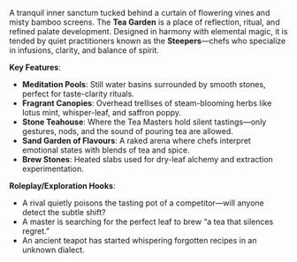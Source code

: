 A tranquil inner sanctum tucked behind a curtain of flowering vines and misty bamboo screens. The **Tea Garden** is a place of reflection, ritual, and refined palate development. Designed in harmony with elemental magic, it is tended by quiet practitioners known as the **Steepers**—chefs who specialize in infusions, clarity, and balance of spirit.

**Key Features**:
- **Meditation Pools**: Still water basins surrounded by smooth stones, perfect for taste-clarity rituals.
- **Fragrant Canopies**: Overhead trellises of steam-blooming herbs like lotus mint, whisper-leaf, and saffron poppy.
- **Stone Teahouse**: Where the Tea Masters hold silent tastings—only gestures, nods, and the sound of pouring tea are allowed.
- **Sand Garden of Flavours**: A raked arena where chefs interpret emotional states with blends of tea and spice.
- **Brew Stones**: Heated slabs used for dry-leaf alchemy and extraction experimentation.

**Roleplay/Exploration Hooks**:
- A rival quietly poisons the tasting pot of a competitor—will anyone detect the subtle shift?
- A master is searching for the perfect leaf to brew “a tea that silences regret.”
- An ancient teapot has started whispering forgotten recipes in an unknown dialect.